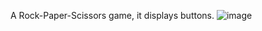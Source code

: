 A Rock-Paper-Scissors game, it displays buttons. 
![image](https://github.com/user-attachments/assets/f5f2ee7f-52d1-4fe4-b42f-0f33c43ca448)
